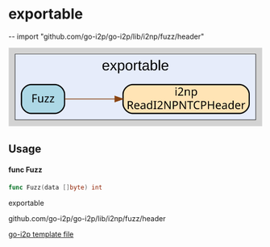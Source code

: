 # exportable
--
    import "github.com/go-i2p/go-i2p/lib/i2np/fuzz/header"

![exportable.svg](exportable.svg)



## Usage

#### func  Fuzz

```go
func Fuzz(data []byte) int
```



exportable 

github.com/go-i2p/go-i2p/lib/i2np/fuzz/header

[go-i2p template file](/template.md)
